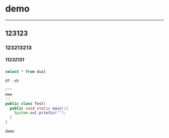 # demo
---

## 123123
### 123213213
##### 11232131

```sql
select * from dual 
```

```shell
df -sh 
```

```java
/**
www
*/
public class Test{
  public void static main(){
    System.out.printLn("");
  }
}
```

```demo```

